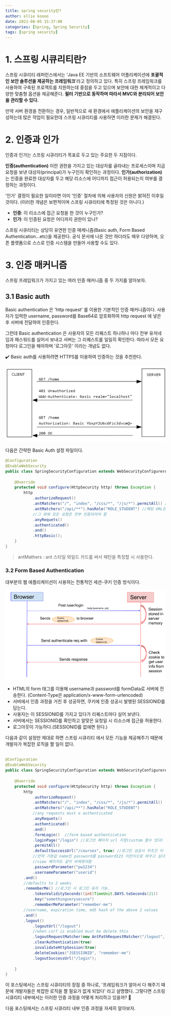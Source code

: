 ```yaml
---
title: spring security란?
author: ellie koooo
date: 2021-08-05 15:37:00 
categories: [Spring, Spring Security]
tags: [spring security]
---
```



# 1. 스프링 시큐리티란?

스프링 시큐리티 레퍼런스에서는 'Java EE 기반의 소프트웨어 어플리케이션에 **포괄적인 보안 솔루션을 제공하는 프레임워크**'라고 정의하고 있다.
특히 스프링 프레임워크를 사용하여 구축된 프로젝트를 지원하는데 중점을 두고 있으며 보안에 대한 체계적이고 다양한 맞춤형 옵션을 제공해준다.
 **필터 기반으로 동작하며 따라서 MVC와 분리되어 보안을 관리할 수 있다.**

만약 서버 환경을 전환하는 경우, 일반적으로 새 환경에서 애플리케이션의 보안을 재구성하는데 많은 작업이 필요한데 스프링 시큐리티를 사용하면 이러한 문제가 해결된다.

# 2. 인증과 인가

인증과 인가는 스프링 시큐리티가 목표로 두고 있는 주요한 두 지점이다.

**인증(authentication)** 이란 권한을 가지고 있는 대상자를 골라내는 프로세스이며 지금 요청을 보낸 대상자(principal)가 누구인지 확인하는 과정이다.
**인가(authorization)** 는 인증을 완료한 대상자를 두고 해당 리소스에 어디까지 접근이 허용되는지 여부를 결정하는 과정이다.

'인가' 결정이 필요한 일이라면 이미 '인증' 절차에 의해 사용자의 신원은 밝혀진 이후일 것이다. (이러한 개념은 보편적이며 스프링 시큐리티에 특정된 것은 아니다.)

- **인증**: 이 리소스에 접근 요청을 한 것이 누구인가?
- **인가**: 이 인증된 요청은 어디까지 권한이 있나?


스프링 시큐리티는 상당히 유연한 인증 매케니즘(Basic auth, Form Based Authentication...etc)을 제공한다. 공식 문서에 나온 것만 하더라도 매우 다양하며,
오픈 플랫폼으로 스스로 인증 시스템을 만들어 사용할 수도 있다.

# 3. 인증 매커니즘

스프링 프레임워크가 가지고 있는 여러 인증 매커니즘 중 두 가지를 알아보자.

## 3.1 Basic auth

Basic authentication 은 'http request' 를 이용한 기본적인 인증 매커니즘이다.
사용자가 입력한 username, password를 Base64로 암호화하여 http request 에 넣은 후 서버에 전달하여 인증한다.

그런데 Basic authentication 은 사용자의 모든 리퀘스트 하나하나 마다 전부 유저네임과 패스워드를 실어서 보내고 서버는 그 리퀘스트를 일일히 확인한다.
따라서 모든 요청마다 로그인을 해아하며 '로그아웃' 이라는 개념도 없다.

✔️ Basic auth를 사용하려면 HTTPS를 이용하여 인증하는 것을 추천한다.

![](./images/springsecurity_basicauth_01.png)

다음은 간략한 Basic Auth 설정 파일이다.

```java
@Configuration
@EnableWebSecurity
public class SpringSecurityConfiguration extends WebSecurityConfigurerAdapter {

    @Override
    protected void configure(HttpSecurity http) throws Exception {
        http
            .authorizeRequest()
            .antMatchers("/", "index", "/css/*", "/js/*").permitAll() //해당 URL 요청은 모두 허가함
            .antMatchers("/api/**").hasRole("ROLE_STUDENT") //해당 URL은 STUDENT ROLE을 가진 유저만 접근 가능
            //그 외에 모든 요청은 전부 인증되어야 함
            .anyRequets()
            .authenticated()
            .and()
            .httpBasic();
    }
}
```
> antMathers : ant 스타일 와일드 카드를 써서 패턴을 특정할 시 사용한다.

### 3.2 Form Based Authentication

대부분의 웹 애플리케이션이 사용하는 전통적인 세션-쿠키 인증 방식이다.

![](./images/springsecurity_basicauth_03.png)

* HTML의 form 태그를 이용해 username과 password를 formData로 서버에 전송한다. (Content-Type은 application/x-www-form-urlencoded)
* 서버에서 인증 과정을 거친 후 성공하면, 쿠키에 인증 성공시 발행된 SESSIONID를 담는다.
* 사용자는 이 SESSIONID를 가지고 있다가 리퀘스트마다 실어 보낸다.
* 서버에서는 SESSIONID를 확인하고 알맞은 요청일 시 리소스에 접근을 허용한다.
* 로그아웃이 가능하다.(SESSIONID를 없애면 된다.)

다음과 같이 설정만 제대로 하면 스프링 시큐리티 에서 모든 기능을 제공해주기 때문에 개발자가 복잡한 로직을 짤 일이 없다.

```java

@Configuration
@EnableWebSecurity
public class SpringSecurityConfiguration extends WebSecurityConfigurerAdapter {

    @Override
    protected void configure(HttpSecurity http) throws Exception {
        http
            .authorizeRequest()
            .antMatchers("/", "index", "/css/*", "/js/*").permitAll()
            .antMatchers("/api/**").hasRole("ROLE_STUDENT")
            //any requests must e authenticated
            .anyRequets()
            .authenticated()
            .and()
            .formLogin()  //form based authentication
            .loginPage("/login") //로그인 페이지 url 지정(custom 할수 있다)
            .permitAll()
            .defaultSuccessUrl("/courses", true) //로그인 성공시 무조건 이 화면으로 간다.
            //만약 기본값 name인 password를 password123 이런식으로 바꾸고 싶다면..하지만 굳이 쓸 필요는 없음. 그냥 바꿔야할때 바꾸면 됨
            //view 페이지도 같이 바꿔줘야함
            .passwordParameter("pw1234")
            .usernameParameter("userid")
        .and()
        //defaults to 2 weeks
        .rememberMe() //로그인 시 로그인 유지 기능.
            .tokenValiditySeconds((int)TimeUnit.DAYS.toSeconds(21))
            .key("somethingverysecure")
            .rememberMeParameter("remember-me")
        //username, expiration time, md5 hash of the above 2 values
        .and()
        .logout()
            .logoutUrl("/logout")
            //when csrf is enabled must be delete this
            .logoutRequestMatcher(new AntPathRequestMatcher("/logout", "GET"))
            .clearAuthentication(true)
            .invalidateHttpSession(true)
            .deleteCookies("JSESSIONID", "remember-me")
            .logoutSuccessUrl("/login");

    }
}

```


이 포스팅에서는 스프링 시큐리티의 장점 중 하나로, '프레임워크가 알아서 다 해주기 때문에 개발자들은 복잡한 로직을 짤 필요가 없게 되었다' 라고 설명했다.
그렇다면 스프링 시큐리티 내부에서는 이러한 인증 과정을 어떻게 처리하고 있을까? 🤔

다음 포스팅에서는 스프링 시큐리티 내부 인증 과정을 자세히 알아보자.

